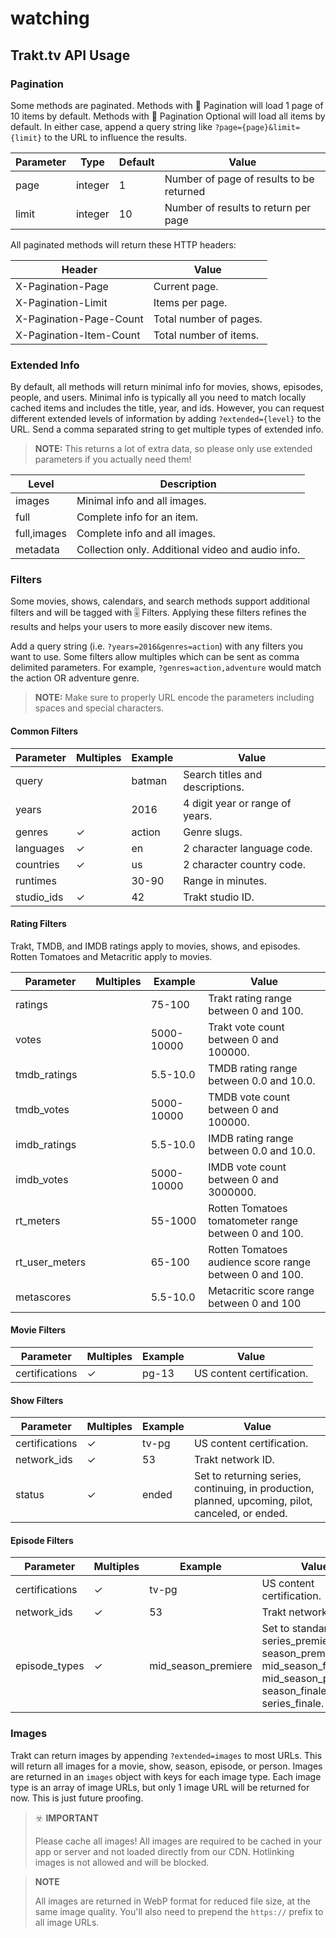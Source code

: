 # watching

## Trakt.tv API Usage

### Pagination

Some methods are paginated. Methods with 📄 Pagination will load 1 page of 10 items by default. Methods with 📄 Pagination Optional will load all items by default. In either case, append a query string like `?page={page}&limit={limit}` to the URL to influence the results.

| Parameter | Type    | Default | Value                                    |
| --------- | ------- | ------- | ---------------------------------------- |
| page      | integer | 1       | Number of page of results to be returned |
| limit     | integer | 10      | Number of results to return per page     |

All paginated methods will return these HTTP headers:

| Header                  | Value                  |
| ----------------------- | ---------------------- |
| X-Pagination-Page       | Current page.          |
| X-Pagination-Limit      | Items per page.        |
| X-Pagination-Page-Count | Total number of pages. |
| X-Pagination-Item-Count | Total number of items. |

### Extended Info

By default, all methods will return minimal info for movies, shows, episodes, people, and users. Minimal info is typically all you need to match locally cached items and includes the title, year, and ids. However, you can request different extended levels of information by adding `?extended={level}` to the URL. Send a comma separated string to get multiple types of extended info.

> **NOTE:** This returns a lot of extra data, so please only use extended parameters if you actually need them!

| Level       | Description                                       |
| ----------- | ------------------------------------------------- |
| images      | Minimal info and all images.                      |
| full        | Complete info for an item.                        |
| full,images | Complete info and all images.                     |
| metadata    | Collection only. Additional video and audio info. |

### Filters

Some movies, shows, calendars, and search methods support additional filters and will be tagged with 🎚 Filters. Applying these filters refines the results and helps your users to more easily discover new items.

Add a query string (i.e. `?years=2016&genres=action`) with any filters you want to use. Some filters allow multiples which can be sent as comma delimited parameters. For example, `?genres=action,adventure` would match the action OR adventure genre.

> **NOTE:** Make sure to properly URL encode the parameters including spaces and special characters.

#### Common Filters

| Parameter  | Multiples | Example | Value                           |
| ---------- | --------- | ------- | ------------------------------- |
| query      |           | batman  | Search titles and descriptions. |
| years      |           | 2016    | 4 digit year or range of years. |
| genres     | ✓         | action  | Genre slugs.                    |
| languages  | ✓         | en      | 2 character language code.      |
| countries  | ✓         | us      | 2 character country code.       |
| runtimes   |           | 30-90   | Range in minutes.               |
| studio_ids | ✓         | 42      | Trakt studio ID.                |

#### Rating Filters

Trakt, TMDB, and IMDB ratings apply to movies, shows, and episodes. Rotten Tomatoes and Metacritic apply to movies.

| Parameter      | Multiples | Example    | Value                                                   |
| -------------- | --------- | ---------- | ------------------------------------------------------- |
| ratings        |           | 75-100     | Trakt rating range between 0 and 100.                   |
| votes          |           | 5000-10000 | Trakt vote count between 0 and 100000.                  |
| tmdb_ratings   |           | 5.5-10.0   | TMDB rating range between 0.0 and 10.0.                 |
| tmdb_votes     |           | 5000-10000 | TMDB vote count between 0 and 100000.                   |
| imdb_ratings   |           | 5.5-10.0   | IMDB rating range between 0.0 and 10.0.                 |
| imdb_votes     |           | 5000-10000 | IMDB vote count between 0 and 3000000.                  |
| rt_meters      |           | 55-1000    | Rotten Tomatoes tomatometer range between 0 and 100.    |
| rt_user_meters |           | 65-100     | Rotten Tomatoes audience score range between 0 and 100. |
| metascores     |           | 5.5-10.0   | Metacritic score range between 0 and 100                |

#### Movie Filters

| Parameter      | Multiples | Example | Value                     |
| -------------- | --------- | ------- | ------------------------- |
| certifications | ✓         | pg-13   | US content certification. |

#### Show Filters

| Parameter      | Multiples | Example | Value                                                                                             |
| -------------- | --------- | ------- | ------------------------------------------------------------------------------------------------- |
| certifications | ✓         | tv-pg   | US content certification.                                                                         |
| network_ids    | ✓         | 53      | Trakt network ID.                                                                                 |
| status         | ✓         | ended   | Set to returning series, continuing, in production, planned, upcoming, pilot, canceled, or ended. |

#### Episode Filters

| Parameter      | Multiples | Example             | Value                                                                                                                       |
| -------------- | --------- | ------------------- | --------------------------------------------------------------------------------------------------------------------------- |
| certifications | ✓         | tv-pg               | US content certification.                                                                                                   |
| network_ids    | ✓         | 53                  | Trakt network ID.                                                                                                           |
| episode_types  | ✓         | mid_season_premiere | Set to standard, series_premiere, season_premiere, mid_season_finale, mid_season_premiere, season_finale, or series_finale. |

### Images

Trakt can return images by appending `?extended=images` to most URLs. This will return all images for a movie, show, season, episode, or person. Images are returned in an `images` object with keys for each image type. Each image type is an array of image URLs, but only 1 image URL will be returned for now. This is just future proofing.

> ☣️ **IMPORTANT**
>
> Please cache all images! All images are required to be cached in your app or server and not loaded directly from our CDN. Hotlinking images is not allowed and will be blocked.

> **NOTE**
>
> All images are returned in WebP format for reduced file size, at the same image quality. You'll also need to prepend the `https://` prefix to all image URLs.
